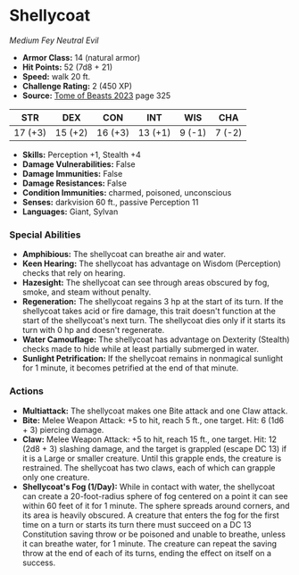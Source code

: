 # Shellycoat

*Medium* *Fey* *Neutral Evil*

- **Armor Class:** 14 (natural armor)
- **Hit Points:** 52 (7d8 + 21)
- **Speed:** walk 20 ft.
- **Challenge Rating:** 2 (450 XP)
- **Source:** [Tome of Beasts 2023](https://koboldpress.com/kpstore/product/tome-of-beasts-1-2023-edition/) page 325

| STR | DEX | CON | INT | WIS | CHA |
| --- | --- | --- | --- | --- | --- |
| 17 (+3) | 15 (+2) | 16 (+3) | 13 (+1) | 9 (-1) | 7 (-2) |

- **Skills:** Perception +1, Stealth +4
- **Damage Vulnerabilities:** False
- **Damage Immunities:** False
- **Damage Resistances:** False
- **Condition Immunities:** charmed, poisoned, unconscious
- **Senses:** darkvision 60 ft., passive Perception 11
- **Languages:** Giant, Sylvan

### Special Abilities

- **Amphibious:** The shellycoat can breathe air and water.
- **Keen Hearing:** The shellycoat has advantage on Wisdom (Perception) checks that rely on hearing.
- **Hazesight:** The shellycoat can see through areas obscured by fog, smoke, and steam without penalty.
- **Regeneration:** The shellycoat regains 3 hp at the start of its turn. If the shellycoat takes acid or fire damage, this trait doesn't function at the start of the shellycoat's next turn. The shellycoat dies only if it starts its turn with 0 hp and doesn't regenerate.
- **Water Camouflage:** The shellycoat has advantage on Dexterity (Stealth) checks made to hide while at least partially submerged in water.
- **Sunlight Petrification:** If the shellycoat remains in nonmagical sunlight for 1 minute, it becomes petrified at the end of that minute.

### Actions

- **Multiattack:** The shellycoat makes one Bite attack and one Claw attack.
- **Bite:** Melee Weapon Attack: +5 to hit, reach 5 ft., one target. Hit: 6 (1d6 + 3) piercing damage.
- **Claw:** Melee Weapon Attack: +5 to hit, reach 15 ft., one target. Hit: 12 (2d8 + 3) slashing damage, and the target is grappled (escape DC 13) if it is a Large or smaller creature. Until this grapple ends, the creature is restrained. The shellycoat has two claws, each of which can grapple only one creature.
- **Shellycoat's Fog (1/Day):** While in contact with water, the shellycoat can create a 20-foot-radius sphere of fog centered on a point it can see within 60 feet of it for 1 minute. The sphere spreads around corners, and its area is heavily obscured. A creature that enters the fog for the first time on a turn or starts its turn there must succeed on a DC 13 Constitution saving throw or be poisoned and unable to breathe, unless it can breathe water, for 1 minute. The creature can repeat the saving throw at the end of each of its turns, ending the effect on itself on a success.
